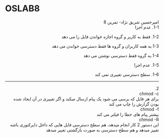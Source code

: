 # OSLAB8
<div dir="rtl">
 امیرحسین شریق نژاد- تمرین 8
  <br/>
1-1. عدم اجرا<br/>

1-2. فقط به کاربر و گروه اجازه خواندن فایل را می دهد<br/>

1-3.به همه کاربران و گروه ها فقط دسترسی خواندن می دهد<br/>

1-4.به گروه فقط دسترسی نوشتن می دهد<br/>

1-5. عدم اجرا<br/>

1-6. سطح دسترسی تغییری نمی کند<br/>
<hr>
2.<br/>
chmod -c <br/>
برای هر فایل که برسی می شود یک پیام ارسال میکند و اگر تغییری در آن ایجاد شده بودن گزارش را چاپ می کند<br/>
chmod -f <br/>
بیشتر پیام های خطا را فیلتر می کند<br/>
chmod -R<br/>
این دستور 2 کار انجام میدهد، هم سطح دسترسی فایل هایی که داخل دایرکتوری باشه تغییر میدهد و هم سطح دسترسی به صورت بازگشتی تغییر میدهد
  </div>
